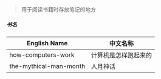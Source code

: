 > 用于阅读书籍时存放笔记的地方

##### 书名

| English Name | 中文名称 |
| --- | --- |
| how-computers-work     | 计算机是怎样跑起来的 |
| the-mythical-man-month | 人月神话           |
